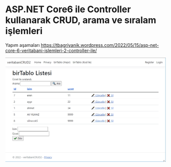 # ASP.NET Core6 ile Controller kullanarak CRUD, arama ve sıralam işlemleri
Yapım aşamaları
https://tbagriyanik.wordpress.com/2022/05/15/asp-net-core-6-veritabani-islemleri-2-controller-ile/

![](https://github.com/tbagriyanik/ASP.NET_Core6_CRUD_Controller-18-/blob/main/Screen%20Shot%2005-15-22%20at%2008.06%20PM.JPG)
 
